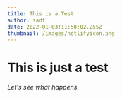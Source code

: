 ```yaml
---
title: This is a Test
author: sadf
date: 2022-01-03T11:50:02.255Z
thumbnail: /images/netlifyicon.png
---
```


# This is just a test

_Let's see what happens._
